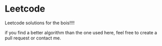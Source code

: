 # Leetcode
Leetcode solutions for the bois!!!!

if you find a better algorithm than the one used here, feel free to create a pull request or contact me.
